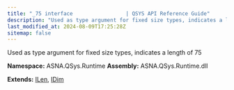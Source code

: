 ```yaml
---
title: "_75 interface                 | QSYS API Reference Guide"
description: "Used as type argument for fixed size types, indicates a length of 75  "
last_modified_at: 2024-08-09T17:25:28Z
sitemap: false
---
```


Used as type argument for fixed size types, indicates a length of 75 

**Namespace:** ASNA.QSys.Runtime
**Assembly:** ASNA.QSys.Runtime.dll

**Extends:** [ILen](/reference/runtime/qsys-runtime/i-len.html), [IDim](/reference/runtime/qsys-runtime/i-dim.html)
<br>
<br>
